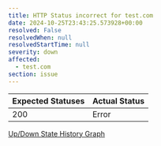 ```yaml
---
title: HTTP Status incorrect for test.com
date: 2024-10-25T23:43:25.573928+00:00
resolved: False
resolvedWhen: null
resolvedStartTime: null
severity: down
affected:
  - test.com
section: issue
---
```


| Expected Statuses | Actual Status  |
|-------------------|----------------|
| 200 | Error |

[Up/Down State History Graph](test.com-http.html)